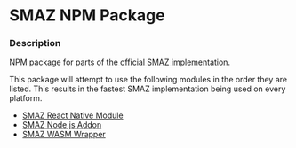 # SMAZ NPM Package

### Description
NPM package for parts of [the official SMAZ implementation](https://github.com/antirez/smaz).

This package will attempt to use the following modules in the order they are listed. This results in the fastest SMAZ implementation being used on every platform.
* [SMAZ React Native Module](https://github.com/NicolasFlamel1/SMAZ-React-Native-Module)
* [SMAZ Node.js Addon](https://github.com/NicolasFlamel1/SMAZ-Node.js-Addon)
* [SMAZ WASM Wrapper](https://github.com/NicolasFlamel1/SMAZ-WASM-Wrapper)
